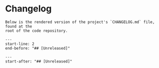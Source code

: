 # Changelog

```{note}
Below is the rendered version of the project's `CHANGELOG.md` file, found at the
root of the code repository.
```

```{include} ../../CHANGELOG.md
---
start-line: 2
end-before: "## [Unreleased]"
```

```{include} ../../CHANGELOG.md
---
start-after: "## [Unreleased]"
```
